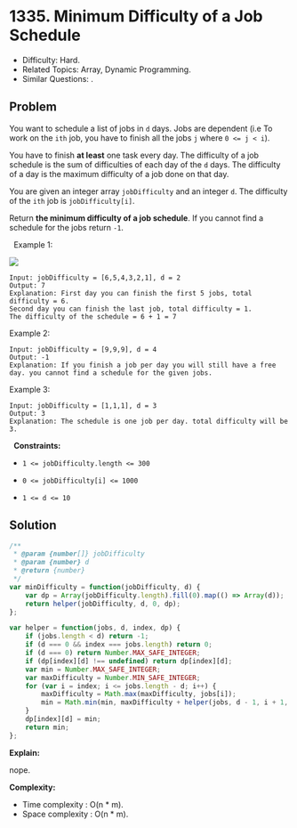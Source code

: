 # 1335. Minimum Difficulty of a Job Schedule

- Difficulty: Hard.
- Related Topics: Array, Dynamic Programming.
- Similar Questions: .

## Problem

You want to schedule a list of jobs in `d` days. Jobs are dependent (i.e To work on the `ith` job, you have to finish all the jobs `j` where `0 <= j < i`).

You have to finish **at least** one task every day. The difficulty of a job schedule is the sum of difficulties of each day of the `d` days. The difficulty of a day is the maximum difficulty of a job done on that day.

You are given an integer array `jobDifficulty` and an integer `d`. The difficulty of the `ith` job is `jobDifficulty[i]`.

Return **the minimum difficulty of a job schedule**. If you cannot find a schedule for the jobs return `-1`.

 
Example 1:

![](https://assets.leetcode.com/uploads/2020/01/16/untitled.png)

```
Input: jobDifficulty = [6,5,4,3,2,1], d = 2
Output: 7
Explanation: First day you can finish the first 5 jobs, total difficulty = 6.
Second day you can finish the last job, total difficulty = 1.
The difficulty of the schedule = 6 + 1 = 7 
```

Example 2:

```
Input: jobDifficulty = [9,9,9], d = 4
Output: -1
Explanation: If you finish a job per day you will still have a free day. you cannot find a schedule for the given jobs.
```

Example 3:

```
Input: jobDifficulty = [1,1,1], d = 3
Output: 3
Explanation: The schedule is one job per day. total difficulty will be 3.
```

 
**Constraints:**


	
- `1 <= jobDifficulty.length <= 300`
	
- `0 <= jobDifficulty[i] <= 1000`
	
- `1 <= d <= 10`



## Solution

```javascript
/**
 * @param {number[]} jobDifficulty
 * @param {number} d
 * @return {number}
 */
var minDifficulty = function(jobDifficulty, d) {
    var dp = Array(jobDifficulty.length).fill(0).map(() => Array(d));
    return helper(jobDifficulty, d, 0, dp);
};

var helper = function(jobs, d, index, dp) {
    if (jobs.length < d) return -1;
    if (d === 0 && index === jobs.length) return 0;
    if (d === 0) return Number.MAX_SAFE_INTEGER;
    if (dp[index][d] !== undefined) return dp[index][d];
    var min = Number.MAX_SAFE_INTEGER;
    var maxDifficulty = Number.MIN_SAFE_INTEGER;
    for (var i = index; i <= jobs.length - d; i++) {
        maxDifficulty = Math.max(maxDifficulty, jobs[i]);
        min = Math.min(min, maxDifficulty + helper(jobs, d - 1, i + 1, dp));
    }
    dp[index][d] = min;
    return min;
};
```

**Explain:**

nope.

**Complexity:**

* Time complexity : O(n * m).
* Space complexity : O(n * m).
